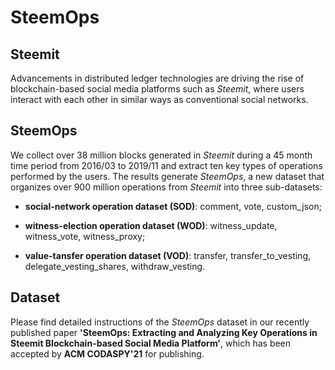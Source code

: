 # SteemOps
## Steemit
Advancements in distributed ledger technologies are driving the rise of blockchain-based social media platforms such as *Steemit*, where users interact with each other in similar ways as conventional social networks. 

## SteemOps
We collect over 38 million blocks generated in *Steemit* during a 45 month time period from 2016/03 to 2019/11 and extract ten key types of operations performed by the users.
The results generate *SteemOps*, a new dataset that organizes over 900 million operations from *Steemit* into three sub-datasets:

- **social-network operation dataset (SOD)**: comment, vote, custom_json;

- **witness-election operation dataset (WOD)**: witness_update, witness_vote, witness_proxy;

- **value-tansfer operation dataset (VOD)**: transfer, transfer_to_vesting, delegate_vesting_shares, withdraw_vesting.

## Dataset
Please find detailed instructions of the *SteemOps* dataset in our recently published paper **'SteemOps: Extracting and Analyzing Key Operations in Steemit Blockchain-based Social Media Platform'**, which has been accepted by **ACM CODASPY'21** for publishing.
